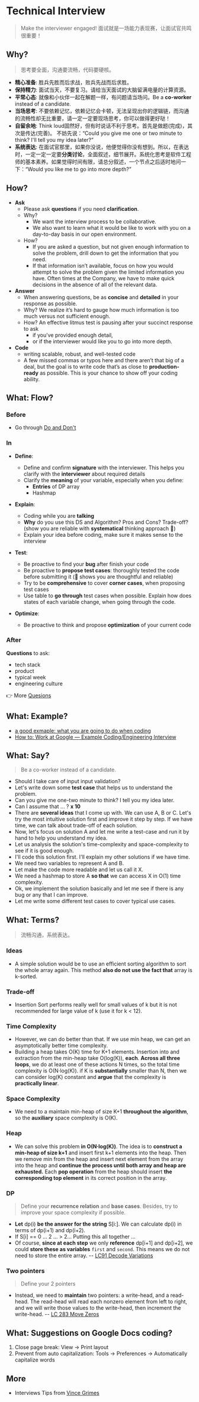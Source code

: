 # Technical Interview 

> Make the interviewer engaged!  面试就是一场能力表现赛，让面试官共鸣很重要！


## Why?

> 思考要全面，沟通要流畅，代码要硬核。

* **精心准备**: 胜兵先胜而后求战，败兵先战而后求胜。
* **保持精力**: 面试当天，不要复习。请给当天面试的大脑留满电量的计算资源。
* **平常心态**: 就像和小伙伴一起在解题一样，有问题请当场问。Be a **co-worker** instead of a candidate.
* **当场思考**: 不要依赖记忆，依赖记忆会卡顿，无法呈现出你的逻辑链，而沟通的流畅性却无比重要，请一定一定要现场思考，你可以做得更好哒！
* **自留余地**: Think loud固然好，但有时说话不利于思考。首先是做题(完成)，其次是传达(完善)。 不妨先说：“Could you give me one or two minute to think? I'll tell you my idea later?”
* **系统表达**: 在面试官那里，如果你没说，他便觉得你没有想到。所以，在表达时，一定一定一定要**分类讨论**，全面叙述，细节展开。系统化思考是软件工程师的基本素养。如果觉得时间有限，请总分叙述，一个节点之后适时地问一下：“Would you like me to go into more depth?”

## How?

- **Ask** 
	- Please ask **questions** if you need **clarification**.
	- Why? 
		- We want the interview process to be collaborative.
		- We also want to learn what it would be like to work with you on a day-to-day basis in our open environment.
	- How?
		-  If you are asked a question, but not given enough information to solve the problem, drill down to get the information that you need.
		-  If that information isn’t available, focus on how you would attempt to solve the problem given the limited information you have. Often times at the Company, we have to make quick decisions in the absence of all of the relevant data.
- **Answer**
	- When answering questions, be as **concise** and **detailed** in your response as possible.
	- Why? We realize it’s hard to gauge how much information is too much versus not sufficient enough. 
	- How? An effective litmus test is pausing after your succinct response to ask 
		- if you’ve provided enough detail, 
		- or if the interviewer would like you to go into more depth.
- **Code** 
	- writing scalable, robust, and well-tested code
	- A few missed commas or typos here and there aren’t that big of a deal, but the goal is to write code that’s as close to **production-ready** as possible. This is your chance to show off your coding ability.



## What: Flow? 

### Before

- Go through [Do and Don't](https://github.com/yangshun/tech-interview-handbook/blob/master/preparing/cheatsheet.md)

### In

- **Define**:
	- Define and confirm **signature** with the interviewer. This helps you clarify with the **interviewer** about required details
	- Clarify the **meaning** of your variable, especially when you define:
		- **Entries** of DP array
		- Hashmap
- **Explain**: 
	- Coding while you are **talking**
	- **Why** do you use this DS and Algorithm? Pros and Cons? Trade-off? (show you are reliable with **systematical** thinking approach 💯)
	- Explain your idea before coding, make sure it makes sense to the interview

- **Test**:
	- Be proactive to find your **bug** after finish your code
	- Be proactive to **propose test cases**: thoroughly tested the code before submitting it (💯 shows you are thoughtful and reliable)
	- Try to be **comprehensive** to cover **corner cases**, when proposing test cases
	- Use table to **go through** test cases when possible. Explain how does states of each variable change, when going through the code.
- **Optimize**:
	- Be proactive to think and propose **optimization** of your current code

### After

**Questions** to ask:

* tech stack 
* product 
* typical week 
* engineering culture 

👉 More [Quesions](https://github.com/yangshun/tech-interview-handbook/blob/master/non-technical/questions-to-ask.md)


## What: Example?
	
- [a good exmaple: what you are going to do when coding](https://youtu.be/0PcB1aOQHB4)
- [How to: Work at Google — Example Coding/Engineering Interview](https://www.youtube.com/watch?v=XKu_SEDAykw) 

## What: Say?

> Be a co-worker instead of a candidate.

- Should I take care of input input validation?
- Let's write down some **test case** that helps us to understand the problem.
- Can you give me one-two minute to think? I tell you my idea later.
- Can I assume that ... ? **x 10**
- There are **several ideas** that I come up with. We can use A, B or C. Let's try the most intuitive solution first and improve it step by step. If we have time, we can talk about trade-off of each solution.
- Now, let's focus on solution A and let me write a test-case and run it by hand to help you understand my idea.
- Let us analysis the solution's time-complexity and space-complexity to see if it is good enough. 
- I'll code this solution first. I'll explain my other solutions if we have time.
- We need two variables to represent A and B. 
- Let make the code more readable and let us call it X.
- We need a hashmap to store A **so that** we can access X in O(1) time complexity.
- Ok, we implement the solution basically and let me see if there is any bug or any that I can improve.
- Let me write some different test cases to cover typical use cases. 

## What: Terms?

> 流畅沟通，系统表达。

### Ideas

* A simple solution would be to use an efficient sorting algorithm to sort the whole array again. This method **also do not use the fact that** array is k-sorted.

### Trade-off

* Insertion Sort performs really well for small values of k but it is not recommended for large value of k (use it for k < 12). 

### Time Complexity 

* However, we can do better than that. If we use min heap, we can get an asymptotically better time complexity. 
* Building a heap takes O(K) time for K+1 elements. Insertion into and extraction from the min-heap take O(log(K)), **each**. **Across all three loops**, we do at least one of these actions N times, so the total time complexity is O(N⋅log(K)). if K is **substantially** smaller than N, then we can consider log(K) constant and **argue** that the complexity is **practically linear**.

### Space Complexity

* We need to a maintain min-heap of size K+1 **throughout the algorithm**, so the **auxiliary** space complexity is O(K).


### Heap 

* We can solve this problem **in O(N⋅log(K))**. The idea is to **construct a min-heap of size k+1** and insert first k+1 elements into the heap. Then we remove min from the heap and insert next element from the array into the heap and **continue the process until both array and heap are exhausted.** Each **pop operation** from the heap should insert **the corresponding top element** in its correct position in the array.

### DP 

> Define your **recurrence relation** and **base cases**.
> Besides, try to improve your space complexity if possible.

* **Let** dp(i) **be the answer for the string** S[i:]. We can calculate dp(i) in terms of dp(i+1) and dp(i+2).  
* If S[i] == 0 ... 2 ... > 2...  Putting this all together ...
* Of course, **since at each step** we only **reference** dp[i+1] and dp[i+2], we could **store these as variables** `first` and `second`. This means we do not need to store the entire array. -- [LC91 Decode Variations](https://www.pramp.com/challenge/r1Kw0vwG6OhK9AEGAy6L)
 
### Two pointers

> Define your 2 pointers 

* Instead, we need to **maintain** two pointers: a write-head, and a read-head. The read-head will read each nonzero element from left to right, and we will write those values to the write-head, then increment the write-head.  -- [LC 283 Move Zeros](https://www.pramp.com/challenge/9PNnW3nbyZHlovqAvxXW)




## What: Suggestions on Google Docs coding?

1. Close page break: View -> Print layout
2. Prevent from auto capitalization: Tools -> Preferences -> Automatically capitalize words 


## More

*  Interviews Tips from [Vince Grimes](https://www.linkedin.com/in/vincegrimes/detail/recent-activity/shares/)